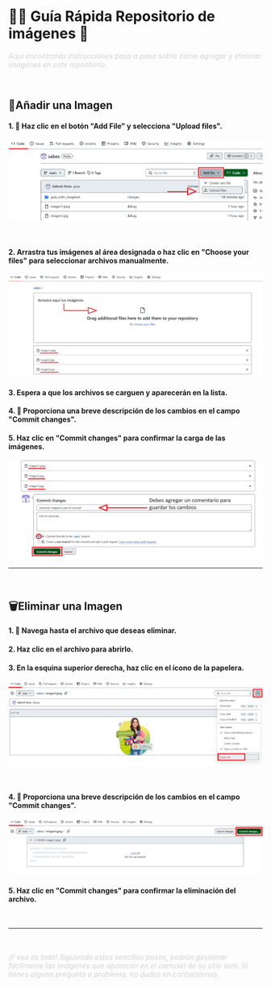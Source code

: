 # 👩‍💻 Guía Rápida Repositorio de imágenes 📸

<span style="color: lightgray"><i>
Aquí encontrarás instrucciones paso a paso sobre cómo agregar y eliminar imágenes en este repositorio.
</i></span>

<br>

## 📌Añadir una Imagen

#### **1.** 🚀 Haz clic en el botón "Add File" y selecciona "Upload files".

   ![Subir Imágenes](guia_subir_imagenes/primerpaso.png)

<br>

#### **2.** Arrastra tus imágenes al área designada o haz clic en "Choose your files" para seleccionar archivos manualmente.

   ![Confirmar Cambios](guia_subir_imagenes/segundopaso.png)

#### **3.** Espera a que los archivos se carguen y aparecerán en la lista.

#### **4.** 📝 Proporciona una breve descripción de los cambios en el campo "Commit changes".

#### **5.** Haz clic en "Commit changes" para confirmar la carga de las imágenes.

   ![Confirmar Cambios](guia_subir_imagenes/tercerpaso.png)
<br>
<hr>
<br>

## 🗑️Eliminar una Imagen

#### **1.** 🎯 Navega hasta el archivo que deseas eliminar.

#### **2.** Haz clic en el archivo para abrirlo.

#### **3.** En la esquina superior derecha, haz clic en el ícono de la papelera.

   ![Eliminar Imágenes](guia_subir_imagenes/eliminarpaso1.png)

<br>

#### **4.** 📝 Proporciona una breve descripción de los cambios en el campo "Commit changes".

   ![Confirmar Eliminación](guia_subir_imagenes/eliminarpaso2.png)

#### **5.** Haz clic en "Commit changes" para confirmar la eliminación del archivo.
<br>
<hr>
<br>
<br>
<span style="color: lightgray"><i>
¡Y eso es todo! Siguiendo estos sencillos pasos, podrás gestionar fácilmente las imágenes que aparecen en el carrusel de su sitio web. Si tienes alguna pregunta o problema, no dudes en contactarnos.
</i></span>